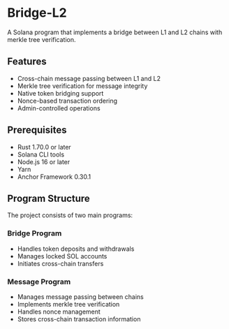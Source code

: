 # Bridge-L2

A Solana program that implements a bridge between L1 and L2 chains with merkle tree verification.

## Features

- Cross-chain message passing between L1 and L2
- Merkle tree verification for message integrity
- Native token bridging support
- Nonce-based transaction ordering
- Admin-controlled operations

## Prerequisites

- Rust 1.70.0 or later
- Solana CLI tools
- Node.js 16 or later
- Yarn
- Anchor Framework 0.30.1


## Program Structure

The project consists of two main programs:

### Bridge Program
- Handles token deposits and withdrawals
- Manages locked SOL accounts
- Initiates cross-chain transfers

### Message Program
- Manages message passing between chains
- Implements merkle tree verification
- Handles nonce management
- Stores cross-chain transaction information
